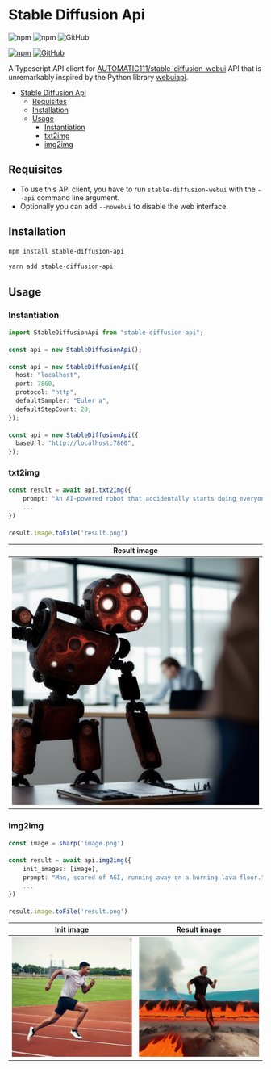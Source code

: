 # Stable Diffusion Api

![npm](https://img.shields.io/npm/v/stable-diffusion-api)
![npm](https://img.shields.io/npm/dw/stable-diffusion-api)
![GitHub](https://img.shields.io/github/license/jaschahuisman/sd-api)

[![npm](https://img.shields.io/badge/npm-CB3837?logo=npm&logoColor=white)](https://www.npmjs.com/package/stable-diffusion-api)
[![GitHub](https://img.shields.io/badge/GitHub-181717?logo=github&logoColor=white)](https://www.github.com/jaschahuisman/sd-api)

A Typescript API client for [AUTOMATIC111/stable-diffusion-webui](https://github.com/AUTOMATIC1111/stable-diffusion-webui) API that is unremarkably inspired by the Python library [webuiapi](https://github.com/mix1009/sdwebuiapi).

- [Stable Diffusion Api](#stable-diffusion-api)
  - [Requisites](#requisites)
  - [Installation](#installation)
  - [Usage](#usage)
    - [Instantiation](#instantiation)
    - [txt2img](#txt2img)
    - [img2img](#img2img)

## Requisites

- To use this API client, you have to run `stable-diffusion-webui` with the `--api` command line argument. 
- Optionally you can add `--nowebui` to disable the web interface.

## Installation

```bash
npm install stable-diffusion-api
```

```bash
yarn add stable-diffusion-api
```

## Usage

### Instantiation

```typescript
import StableDiffusionApi from "stable-diffusion-api";

const api = new StableDiffusionApi();

const api = new StableDiffusionApi({
  host: "localhost",
  port: 7860,
  protocol: "http",
  defaultSampler: "Euler a",
  defaultStepCount: 20,
});

const api = new StableDiffusionApi({
  baseUrl: "http://localhost:7860",
});
```

### txt2img

```typescript
const result = await api.txt2img({
    prompt: "An AI-powered robot that accidentally starts doing everyone's job, causing chaos in the workplace."
    ...
})

result.image.toFile('result.png')
```

| Result image
|:-------------------------:
| ![](assets/img/robot_workplace.png)

### img2img

```typescript
const image = sharp('image.png')

const result = await api.img2img({
    init_images: [image],
    prompt: "Man, scared of AGI, running away on a burning lava floor."
    ...
})

result.image.toFile('result.png')
```

|            Init image             |          Result image          |
| :-------------------------------: | :----------------------------: |
| ![](assets/img/running_track.png) | ![](assets/img/lava_floor.png) |
